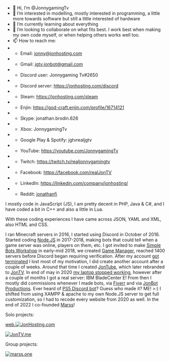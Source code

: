 - 👋 Hi, I’m @JonnygamingTv
- 👀 I’m interested in modelling, mostly interested in programming, a little more towards software but still a little interested of hardware
- 🌱 I’m currently learning about everything
- 💞️ I’m looking to collaborate on what fits best. I work best when making my own code myself, or when helping others works well too.
- 📫 How to reach me: 
-  - Email: jonny@jonhosting.com
-  - Gmail: jgtv.jonbot@gmail.com
-  - Discord user: Jonnygaming Tv#2650
-  - Discord server: https://jonhosting.com/discord
-  - Steam: https://jonhosting.com/steam
-  - Enjin: https://god-craft.enjin.com/profile/16714121 
-  - Skype: jonathan.brodin.626
-  - Xbox: JonnygamingTv
-  - Google Play & Spotify: jgtvrealjgtv
-  - YouTube: https://youtube.com/JonnygamingTv
-  - Twitch: https://twitch.tv/realjonnygamingtv
-  - Facebook: https://facebook.com/realJonTV
-  - LinkedIn: https://linkedin.com/company/jonhosting/
-  - Reddit: [jonathanfi](https://www.reddit.com/user/jonathanfi)

I mostly code in JavaScript (JS), I am pretty decent in PHP, Java & C#, and I have coded a bit in C++ and also a little in Lua.

With these coding experiences I have came across JSON, YAML and XML, also HTML and CSS.

I ran Minecraft servers in 2016, I started using Discord in October of 2016.
Started coding [Node.JS](https://nodejs.org/) in 2017-2018, making bots that could tell when a game server was online, players on them, etc. I got invited to make [Simple Bots Workshop](https://jonhosting.com/SBW) in early-mid 2018, we created [Game Manager](https://jonhosting.com/SBW/GM), reached 1400 servers before Discord began requiring verification.
After my account [got terminated](https://jontv.me/4R3axSdr) I lost most of my motivation, I did create another account after a couple of weeks. Around that time I created [JonTube](https://jontube.jonhosting.com), which later rebranded to [JonTV](https://JonTV.me). In end of may in 2020 [my laptop stopped working](https://community.acer.com/en/discussion/602921/my-aspire-e5-551-t9mg-laptop-keeps-shutting-off/), however after a couple of months I got a real server: IBM BladeCenter E!
From then I mostly did commissions whenever I made bots, via [Fiverr](https://fiverr.com/jonnygamingtv) and via [JonBot Productions](https://discord.gg/pebGq4zFaB).
Ever heard of [PS5 Discord bot](https://www.techtimes.com/articles/254529/20201126/ps5-stock-availability-discord-bot-heres-notified-playstation-5-restock.htm)? Guess who made it? ME! >:)
I shifted from using XAMPP & apache to my own Node.JS server to get full customization, so I had to recode every website from 2020 as well.
In the end of 2022 I co-founded [Marss](https://marss.jonhosting.com)!

Solo projects:

[web.![JonHosting](https://jonhosting.com/JonHosting_Logo.png).com](https://web.JonHosting.com)

[![JonTV.me](https://jontv.me/JonTV/JonTVme_light.svg)](https://JonTV.me)

Group projects:

[![marss.one](https://marss.one/ico/Mmarss2.png)](https://marss.one)

<!---
JonnygamingTv/JonnygamingTv is a ✨ special ✨ repository because its `README.md` (this file) appears on your GitHub profile.
You can click the Preview link to take a look at your changes.
--->
